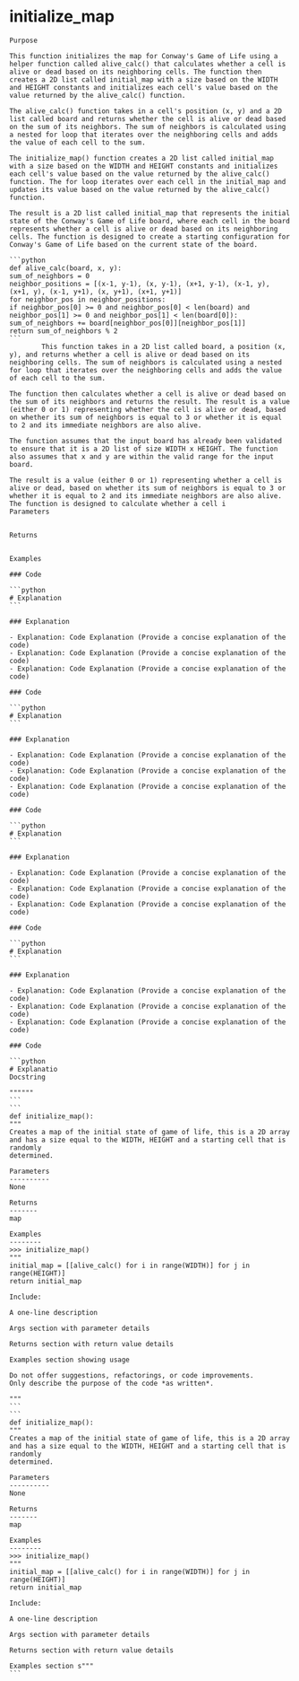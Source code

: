 # initialize_map

    Purpose

    This function initializes the map for Conway's Game of Life using a helper function called alive_calc() that calculates whether a cell is alive or dead based on its neighboring cells. The function then creates a 2D list called initial_map with a size based on the WIDTH and HEIGHT constants and initializes each cell's value based on the value returned by the alive_calc() function.

    The alive_calc() function takes in a cell's position (x, y) and a 2D list called board and returns whether the cell is alive or dead based on the sum of its neighbors. The sum of neighbors is calculated using a nested for loop that iterates over the neighboring cells and adds the value of each cell to the sum.

    The initialize_map() function creates a 2D list called initial_map with a size based on the WIDTH and HEIGHT constants and initializes each cell's value based on the value returned by the alive_calc() function. The for loop iterates over each cell in the initial_map and updates its value based on the value returned by the alive_calc() function.

    The result is a 2D list called initial_map that represents the initial state of the Conway's Game of Life board, where each cell in the board represents whether a cell is alive or dead based on its neighboring cells. The function is designed to create a starting configuration for Conway's Game of Life based on the current state of the board.

    ```python
    def alive_calc(board, x, y):
    sum_of_neighbors = 0
    neighbor_positions = [(x-1, y-1), (x, y-1), (x+1, y-1), (x-1, y), (x+1, y), (x-1, y+1), (x, y+1), (x+1, y+1)]
    for neighbor_pos in neighbor_positions:
    if neighbor_pos[0] >= 0 and neighbor_pos[0] < len(board) and neighbor_pos[1] >= 0 and neighbor_pos[1] < len(board[0]):
    sum_of_neighbors += board[neighbor_pos[0]][neighbor_pos[1]]
    return sum_of_neighbors % 2
    ```
            This function takes in a 2D list called board, a position (x, y), and returns whether a cell is alive or dead based on its neighboring cells. The sum of neighbors is calculated using a nested for loop that iterates over the neighboring cells and adds the value of each cell to the sum.

    The function then calculates whether a cell is alive or dead based on the sum of its neighbors and returns the result. The result is a value (either 0 or 1) representing whether the cell is alive or dead, based on whether its sum of neighbors is equal to 3 or whether it is equal to 2 and its immediate neighbors are also alive.

    The function assumes that the input board has already been validated to ensure that it is a 2D list of size WIDTH x HEIGHT. The function also assumes that x and y are within the valid range for the input board.

    The result is a value (either 0 or 1) representing whether a cell is alive or dead, based on whether its sum of neighbors is equal to 3 or whether it is equal to 2 and its immediate neighbors are also alive. The function is designed to calculate whether a cell i
    Parameters

    
    Returns

    
    Examples

    ### Code

    ```python
    # Explanation
    ```

    ### Explanation

    - Explanation: Code Explanation (Provide a concise explanation of the code)
    - Explanation: Code Explanation (Provide a concise explanation of the code)
    - Explanation: Code Explanation (Provide a concise explanation of the code)

    ### Code

    ```python
    # Explanation
    ```

    ### Explanation

    - Explanation: Code Explanation (Provide a concise explanation of the code)
    - Explanation: Code Explanation (Provide a concise explanation of the code)
    - Explanation: Code Explanation (Provide a concise explanation of the code)

    ### Code

    ```python
    # Explanation
    ```

    ### Explanation

    - Explanation: Code Explanation (Provide a concise explanation of the code)
    - Explanation: Code Explanation (Provide a concise explanation of the code)
    - Explanation: Code Explanation (Provide a concise explanation of the code)

    ### Code

    ```python
    # Explanation
    ```

    ### Explanation

    - Explanation: Code Explanation (Provide a concise explanation of the code)
    - Explanation: Code Explanation (Provide a concise explanation of the code)
    - Explanation: Code Explanation (Provide a concise explanation of the code)

    ### Code

    ```python
    # Explanatio
    Docstring

    """"""
    ```
    ```
    def initialize_map():
    """
    Creates a map of the initial state of game of life, this is a 2D array
    and has a size equal to the WIDTH, HEIGHT and a starting cell that is randomly
    determined.

    Parameters
    ----------
    None

    Returns
    -------
    map

    Examples
    --------
    >>> initialize_map()
    """
    initial_map = [[alive_calc() for i in range(WIDTH)] for j in range(HEIGHT)]
    return initial_map

    Include:

    A one-line description

    Args section with parameter details

    Returns section with return value details

    Examples section showing usage

    Do not offer suggestions, refactorings, or code improvements.
    Only describe the purpose of the code *as written*.

    """
    ```
    ```
    def initialize_map():
    """
    Creates a map of the initial state of game of life, this is a 2D array
    and has a size equal to the WIDTH, HEIGHT and a starting cell that is randomly
    determined.

    Parameters
    ----------
    None

    Returns
    -------
    map

    Examples
    --------
    >>> initialize_map()
    """
    initial_map = [[alive_calc() for i in range(WIDTH)] for j in range(HEIGHT)]
    return initial_map

    Include:

    A one-line description

    Args section with parameter details

    Returns section with return value details

    Examples section s"""
    ```